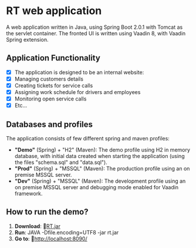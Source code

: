 # RT web application

A web application written in Java, using Spring Boot 2.0.1 with Tomcat as the servlet container.
The fronted UI is written using Vaadin 8, with Vaadin Spring extension.

## Application Functionality
- [x] The application is designed to be an internal website:
- [x] Managing customers details
- [x] Creating tickets for service calls
- [x] Assigning work schedule for drivers and employees
- [x] Monitoring open service calls
- [x] Etc...

## Databases and profiles
The application consists of few different spring and maven profiles:
* **"Demo"** (Spring) + "H2" (Maven): The demo profile using H2 in memory database, with initial data created when starting the application (using the files "schema.sql" and "data.sql").
* **"Prod"** (Spring) + "MSSQL" (Maven): The production profile using an on premise MSSQL server.
* **"Dev"** (Spring) + "MSSQL" (Maven): The development profile using an on premise MSSQL server and debugging mode enabled for Vaadin framework.

## How to run the demo?
1. **Download**: :link:[RT.jar](https://drive.google.com/file/d/1SEB9qbpnZ24JYBqUHcheoSdYe-Y1Ubrc/view?usp=sharing)
2. **Run**: JAVA -Dfile.encoding=UTF8 -jar rt.jar
3. **Go to**: :link:[http://localhost:8090/](http://localhost:8090/)
